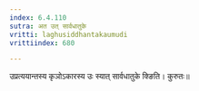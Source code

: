 ```yaml
---
index: 6.4.110
sutra: अत उत्‌ सार्वधातुके
vritti: laghusiddhantakaumudi
vrittiindex: 680

---
```

उप्रत्ययान्तस्य कृञोऽकारस्य उः स्यात् सार्वधातुके क्ङिति। कुरुतः॥